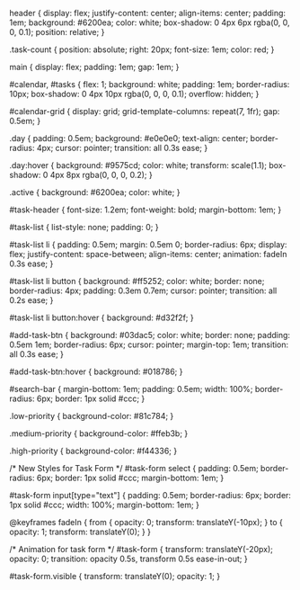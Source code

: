 header {
  display: flex;
  justify-content: center;
  align-items: center;
  padding: 1em;
  background: #6200ea;
  color: white;
  box-shadow: 0 4px 6px rgba(0, 0, 0, 0.1);
  position: relative;
}

.task-count {
  position: absolute;
  right: 20px;
  font-size: 1em;
  color: red;
}

main {
  display: flex;
  padding: 1em;
  gap: 1em;
}

#calendar, #tasks {
  flex: 1;
  background: white;
  padding: 1em;
  border-radius: 10px;
  box-shadow: 0 4px 10px rgba(0, 0, 0, 0.1);
  overflow: hidden;
}

#calendar-grid {
  display: grid;
  grid-template-columns: repeat(7, 1fr);
  gap: 0.5em;
}

.day {
  padding: 0.5em;
  background: #e0e0e0;
  text-align: center;
  border-radius: 4px;
  cursor: pointer;
  transition: all 0.3s ease;
}

.day:hover {
  background: #9575cd;
  color: white;
  transform: scale(1.1);
  box-shadow: 0 4px 8px rgba(0, 0, 0, 0.2);
}

.active {
  background: #6200ea;
  color: white;
}

#task-header {
  font-size: 1.2em;
  font-weight: bold;
  margin-bottom: 1em;
}

#task-list {
  list-style: none;
  padding: 0;
}

#task-list li {
  padding: 0.5em;
  margin: 0.5em 0;
  border-radius: 6px;
  display: flex;
  justify-content: space-between;
  align-items: center;
  animation: fadeIn 0.3s ease;
}

#task-list li button {
  background: #ff5252;
  color: white;
  border: none;
  border-radius: 4px;
  padding: 0.3em 0.7em;
  cursor: pointer;
  transition: all 0.2s ease;
}

#task-list li button:hover {
  background: #d32f2f;
}

#add-task-btn {
  background: #03dac5;
  color: white;
  border: none;
  padding: 0.5em 1em;
  border-radius: 6px;
  cursor: pointer;
  margin-top: 1em;
  transition: all 0.3s ease;
}

#add-task-btn:hover {
  background: #018786;
}

#search-bar {
  margin-bottom: 1em;
  padding: 0.5em;
  width: 100%;
  border-radius: 6px;
  border: 1px solid #ccc;
}

.low-priority {
  background-color: #81c784;
}

.medium-priority {
  background-color: #ffeb3b;
}

.high-priority {
  background-color: #f44336;
}

/* New Styles for Task Form */
#task-form select {
  padding: 0.5em;
  border-radius: 6px;
  border: 1px solid #ccc;
  margin-bottom: 1em;
}

#task-form input[type="text"] {
  padding: 0.5em;
  border-radius: 6px;
  border: 1px solid #ccc;
  width: 100%;
  margin-bottom: 1em;
}

@keyframes fadeIn {
  from {
    opacity: 0;
    transform: translateY(-10px);
  }
  to {
    opacity: 1;
    transform: translateY(0);
  }
}

/* Animation for task form */
#task-form {
  transform: translateY(-20px);
  opacity: 0;
  transition: opacity 0.5s, transform 0.5s ease-in-out;
}

#task-form.visible {
  transform: translateY(0);
  opacity: 1;
}
